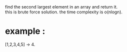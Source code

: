 find the second largest element in an array and return it.  
this is brute force solution. the time complexity is o(nlogn).   
# example :

[1,2,3,4,5] -> 4.
